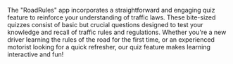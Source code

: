 The "RoadRules" app incorporates a straightforward and engaging quiz feature to reinforce your understanding of traffic laws. These bite-sized quizzes consist of basic but crucial questions designed to test your knowledge and recall of traffic rules and regulations. Whether you're a new driver learning the rules of the road for the first time, or an experienced motorist looking for a quick refresher, our quiz feature makes learning interactive and fun!
